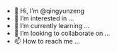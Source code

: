 - 👋 Hi, I’m @qingyunzeng
- 👀 I’m interested in ...
- 🌱 I’m currently learning ...
- 💞️ I’m looking to collaborate on ...
- 📫 How to reach me ...

<!---
qingyunzeng/qingyunzeng is a ✨ special ✨ repository because its `README.md` (this file) appears on your GitHub profile.
You can click the Preview link to take a look at your changes.
--->
